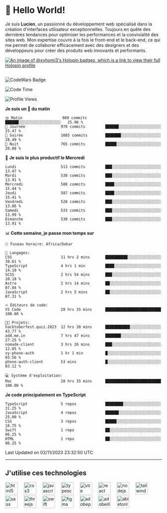 # 👋 Hello World!

Je suis **Lucien**, un passionné du développement web spécialisé dans la création d'interfaces utilisateur exceptionnelles. Toujours en quête des dernières tendances pour optimiser les performances et la convivialité des sites web. Mon expertise couvre à la fois le front-end et le back-end, ce qui me permet de collaborer efficacement avec des designers et des développeurs pour créer des produits web innovants et performants.

[![An image of @xyhomi3's Holopin badges, which is a link to view their full Holopin profile](https://holopin.me/xyhomi3)](https://holopin.io/@xyhomi3)

##

![CodeWars Badge](https://www.codewars.com/users/xyhomi3/badges/small)

<!--START_SECTION:waka-->
![Code Time](http://img.shields.io/badge/Code%20Time-178%20hrs%2048%20mins-blue)

![Profile Views](http://img.shields.io/badge/Vues%20du%20profil-5-blue)

**Je suis un 🐤 du matin** 

```text
🌞 Matin                  989 commits         ██████░░░░░░░░░░░░░░░░░░░   25.96 % 
🌆 Journée                970 commits         ██████░░░░░░░░░░░░░░░░░░░   25.47 % 
🌃 Soirée                 1085 commits        ███████░░░░░░░░░░░░░░░░░░   28.49 % 
🌙 Nuit                   765 commits         █████░░░░░░░░░░░░░░░░░░░░   20.08 % 
```
📅 **Je suis le plus productif le Mercredi** 

```text
Lundi                    513 commits         ███░░░░░░░░░░░░░░░░░░░░░░   13.47 % 
Mardi                    530 commits         ███░░░░░░░░░░░░░░░░░░░░░░   13.91 % 
Mercredi                 588 commits         ████░░░░░░░░░░░░░░░░░░░░░   15.44 % 
Jeudi                    587 commits         ████░░░░░░░░░░░░░░░░░░░░░   15.41 % 
Vendredi                 528 commits         ███░░░░░░░░░░░░░░░░░░░░░░   13.86 % 
Samedi                   533 commits         ███░░░░░░░░░░░░░░░░░░░░░░   13.99 % 
Dimanche                 530 commits         ███░░░░░░░░░░░░░░░░░░░░░░   13.91 % 
```


📊 **Cette semaine, je passe mon temps sur** 

```text
🕑︎ Fuseau horaire: Africa/Dakar

💬 Langages: 
CSS                      11 hrs 2 mins       ██████████░░░░░░░░░░░░░░░   38.61 % 
TypeScript               4 hrs 1 min         ████░░░░░░░░░░░░░░░░░░░░░   14.10 % 
SCSS                     2 hrs 54 mins       ███░░░░░░░░░░░░░░░░░░░░░░   10.18 % 
Astro                    2 hrs 14 mins       ██░░░░░░░░░░░░░░░░░░░░░░░   07.84 % 
JavaScript               2 hrs 5 mins        ██░░░░░░░░░░░░░░░░░░░░░░░   07.31 % 

🔥 Éditeurs de code: 
VS Code                  28 hrs 35 mins      █████████████████████████   100.00 % 

🐱‍💻 Projets: 
hacktoberfest.quiz.2023  12 hrs 30 mins      ███████████░░░░░░░░░░░░░░   43.77 % 
add.me.in                7 hrs 47 mins       ███████░░░░░░░░░░░░░░░░░░   27.25 % 
nomade-client            3 hrs 26 mins       ███░░░░░░░░░░░░░░░░░░░░░░   12.05 % 
xy-phone-auth            1 hr 1 min          █░░░░░░░░░░░░░░░░░░░░░░░░   03.56 % 
phone-auth-client        53 mins             █░░░░░░░░░░░░░░░░░░░░░░░░   03.12 % 

💻 Système d'exploitation: 
Mac                      28 hrs 35 mins      █████████████████████████   100.00 % 
```

**Je code principalement en TypeScript** 

```text
TypeScript               5 repos             ████████░░░░░░░░░░░░░░░░░   31.25 % 
JavaScript               4 repos             ██████░░░░░░░░░░░░░░░░░░░   25.00 % 
CSS                      3 repos             █████░░░░░░░░░░░░░░░░░░░░   18.75 % 
Swift                    1 repo              ██░░░░░░░░░░░░░░░░░░░░░░░   06.25 % 
HTML                     1 repo              ██░░░░░░░░░░░░░░░░░░░░░░░   06.25 % 
```




 Last Updated on 02/11/2023 23:32:50 UTC
<!--END_SECTION:waka-->
---

## J'utilise ces technologies

<div align="left">
  <img src="https://skillicons.dev/icons?i=html" height="40" alt="html5 logo"  />
  <img width="12" />
  <img src="https://skillicons.dev/icons?i=css" height="40" alt="css3 logo"  />
  <img width="12" />
  <img src="https://skillicons.dev/icons?i=js" height="40" alt="javascript logo"  />
  <img width="12" />
  <img src="https://skillicons.dev/icons?i=ts" height="40" alt="typescript logo"  />
  <img width="12" />
  <img src="https://skillicons.dev/icons?i=vite" height="40" alt="vite logo"  />
  <img width="12" />
  <img src="https://skillicons.dev/icons?i=react" height="40" alt="react logo"  />
  <img width="12" />
  <img src="https://cdn.jsdelivr.net/gh/devicons/devicon/icons/nodejs/nodejs-original.svg" height="40" alt="nodejs logo"  />
  <img width="12" />
  <img src="https://skillicons.dev/icons?i=tailwind" height="40" alt="tailwindcss logo"  />
  <img width="12" />
  <img src="https://skillicons.dev/icons?i=sass" height="40" alt="sass logo"  />
  <img width="12" />
  <img src="https://skillicons.dev/icons?i=threejs" height="40" alt="threejs logo"  />
  <img width="12" />
  <img src="https://skillicons.dev/icons?i=swift" height="40" alt="swift logo"  />
  <img width="12" />
  <img src="https://skillicons.dev/icons?i=figma" height="40" alt="figma logo"  />
  <img width="12" />
  <img src="https://skillicons.dev/icons?i=ps" height="40" alt="adobephotoshop logo"  />
  <img width="12" />
  <img src="https://skillicons.dev/icons?i=ai" height="40" alt="adobeillustrator logo"  />
  <img width="12" />
  <img src="https://skillicons.dev/icons?i=ableton" height="40" alt="abletonlive logo"  />
</div>



